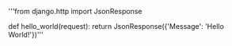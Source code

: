 '''from django.http import JsonResponse

def hello_world(request):
    return JsonResponse({'Message': 'Hello World!'})'''
